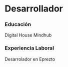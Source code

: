 # Desarrollador

### Educación
Digital House
Mindhub

### Experiencia Laboral
Desarrolador en Eprezto

